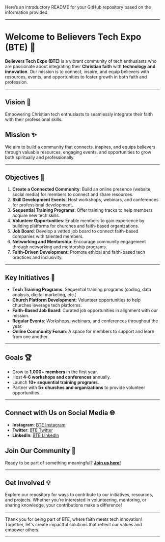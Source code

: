 Here’s an introductory README for your GitHub repository based on the information provided:

---

# Welcome to Believers Tech Expo (BTE) 👋

**Believers Tech Expo (BTE)** is a vibrant community of tech enthusiasts who are passionate about integrating their **Christian faith** with **technology and innovation**. Our mission is to connect, inspire, and equip believers with resources, events, and opportunities to foster growth in both faith and profession.

---

## Vision 🌟
Empowering Christian tech enthusiasts to seamlessly integrate their faith with their professional skills.

## Mission ✨
We aim to build a community that connects, inspires, and equips believers through valuable resources, engaging events, and opportunities to grow both spiritually and professionally.

---

## Objectives 🎯

1. **Create a Connected Community**: Build an online presence (website, social media) for members to connect and share resources.
2. **Skill Development Events**: Host workshops, webinars, and conferences for professional development.
3. **Sequential Training Programs**: Offer training tracks to help members acquire new tech skills.
4. **Volunteer Opportunities**: Enable members to gain experience by building platforms for churches and faith-based organizations.
5. **Job Board**: Develop a vetted job board to connect faith-based companies with talented members.
6. **Networking and Mentorship**: Encourage community engagement through networking and mentorship programs.
7. **Faith-Driven Development**: Promote ethical and faith-based tech practices and inclusivity.

---

## Key Initiatives 🚀

- **Tech Training Programs**: Sequential training programs (coding, data analysis, digital marketing, etc.)
- **Church Platform Development**: Volunteer opportunities to help churches leverage tech platforms.
- **Faith-Based Job Board**: Curated job opportunities in alignment with our mission.
- **Regular Events**: Workshops, webinars, and conferences throughout the year.
- **Online Community Forum**: A space for members to support and learn from one another.

---

## Goals 🏆

- Grow to **1,000+ members** in the first year.
- Host **4-6 workshops and conferences** annually.
- Launch **10+ sequential training programs**.
- Partner with **5+ churches and organizations** to provide volunteer opportunities.

---

## Connect with Us on Social Media 🌐

- **Instagram**: [BTE Instagram](https://www.instagram.com/believerstechexpo/)
- **Twitter**: [BTE Twitter](https://twitter.com/btechexpo)
- **LinkedIn**: [BTE LinkedIn](https://www.linkedin.com/company/believers-technology-expo/)

## Join Our Community 🙌

Ready to be part of something meaningful? **[Join us here!](https://forms.gle/ZCAhJvLpijLrEjd86)**

---

## Get Involved 💡

Explore our repository for ways to contribute to our initiatives, resources, and projects. Whether you’re interested in volunteering, mentoring, or sharing knowledge, your contributions make a difference!

---

Thank you for being part of BTE, where faith meets tech innovation! Together, let's create impactful solutions that reflect our values and empower others.

---
